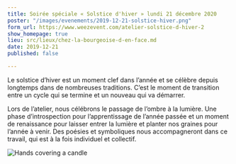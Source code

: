 ```yaml
---
title: Soirée spéciale « Solstice d'hiver » lundi 21 décembre 2020
poster: "/images/evenements/2019-12-21-solstice-hiver.png"
form_url: https://www.weezevent.com/atelier-solstice-d-hiver-2
show_homepage: true
lieu: src/lieux/chez-la-bourgeoise-d-en-face.md
date: 2019-12-21
published: false

---
```

Le solstice d’hiver est un moment clef dans l’année et se célèbre depuis longtemps dans de nombreuses traditions. C’est le moment de transition entre un cycle qui se termine et un nouveau qui va démarrer.

Lors de l’atelier, nous célébrons le passage de l’ombre à la lumière. Une phase d’introspection pour l’apprentissage de l’année passée et un moment de renaissance pour laisser entrer la lumière et planter nos graines pour l’année à venir. Des poésies et symboliques nous accompagneront dans ce travail, qui est à la fois individuel et collectif.

![Hands covering a candle](/images/illustrations/hands-covering-a-candle-janwardenbach.jpg)
